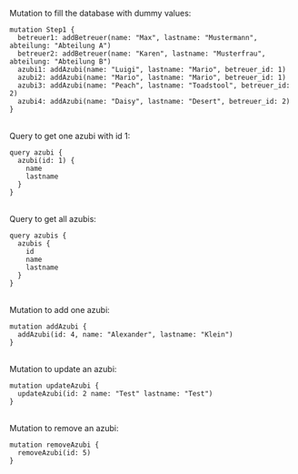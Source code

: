 Mutation to fill the database with dummy values:
```
mutation Step1 {
  betreuer1: addBetreuer(name: "Max", lastname: "Mustermann", abteilung: "Abteilung A")
  betreuer2: addBetreuer(name: "Karen", lastname: "Musterfrau", abteilung: "Abteilung B")
  azubi1: addAzubi(name: "Luigi", lastname: "Mario", betreuer_id: 1)
  azubi2: addAzubi(name: "Mario", lastname: "Mario", betreuer_id: 1)
  azubi3: addAzubi(name: "Peach", lastname: "Toadstool", betreuer_id: 2)
  azubi4: addAzubi(name: "Daisy", lastname: "Desert", betreuer_id: 2)
}
```
\
Query to get one azubi with id 1:
```
query azubi {
  azubi(id: 1) {
    name
    lastname
  }
}
```
\
Query to get all azubis:
```
query azubis {
  azubis {
    id
    name
    lastname
  }
}
```
\
Mutation to add one azubi:
```
mutation addAzubi {
  addAzubi(id: 4, name: "Alexander", lastname: "Klein")
}
```
\
Mutation to update an azubi:
```
mutation updateAzubi {
  updateAzubi(id: 2 name: "Test" lastname: "Test")
}
```
\
Mutation to remove an azubi:
```
mutation removeAzubi {
  removeAzubi(id: 5)
}
```